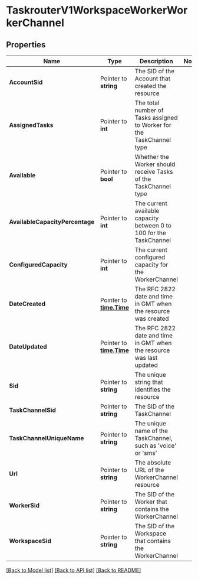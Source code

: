 # TaskrouterV1WorkspaceWorkerWorkerChannel

## Properties

Name | Type | Description | Notes
------------ | ------------- | ------------- | -------------
**AccountSid** | Pointer to **string** | The SID of the Account that created the resource |
**AssignedTasks** | Pointer to **int** | The total number of Tasks assigned to Worker for the TaskChannel type |
**Available** | Pointer to **bool** | Whether the Worker should receive Tasks of the TaskChannel type |
**AvailableCapacityPercentage** | Pointer to **int** | The current available capacity between 0 to 100 for the TaskChannel |
**ConfiguredCapacity** | Pointer to **int** | The current configured capacity for the WorkerChannel |
**DateCreated** | Pointer to [**time.Time**](time.Time.md) | The RFC 2822 date and time in GMT when the resource was created |
**DateUpdated** | Pointer to [**time.Time**](time.Time.md) | The RFC 2822 date and time in GMT when the resource was last updated |
**Sid** | Pointer to **string** | The unique string that identifies the resource |
**TaskChannelSid** | Pointer to **string** | The SID of the TaskChannel |
**TaskChannelUniqueName** | Pointer to **string** | The unique name of the TaskChannel, such as 'voice' or 'sms' |
**Url** | Pointer to **string** | The absolute URL of the WorkerChannel resource |
**WorkerSid** | Pointer to **string** | The SID of the Worker that contains the WorkerChannel |
**WorkspaceSid** | Pointer to **string** | The SID of the Workspace that contains the WorkerChannel |

[[Back to Model list]](../README.md#documentation-for-models) [[Back to API list]](../README.md#documentation-for-api-endpoints) [[Back to README]](../README.md)


